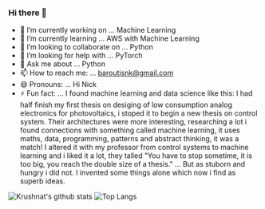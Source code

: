 ### Hi there 👋

- 🔭 I’m currently working on ... Machine Learning
- 🌱 I’m currently learning ... AWS with Machine Learning
- 👯 I’m looking to collaborate on ... Python 
- 🤔 I’m looking for help with ...  PyTorch
- 💬 Ask me about ... Python
- 📫 How to reach me: ... baroutisnk@gmail.com
- 😄 Pronouns: ...  Hi Nick
- ⚡ Fun fact: ... I found machine learning and data science like this: I had half finish my first thesis on desiging of low consumption analog electronics for photovoltaics, i stoped it to begin a new thesis on control system.  Their architectures were more interesting, researching a lot i found connections with something called machine learning, it uses maths, data, programming, patterns and abstract thinking, it was a match! I altered it with my professor from control systems to machine learning and i liked it a lot, they talled  "You have to stop sometime, it is too big, you reach the double size of a thesis." ... But as stuborn and hungry i did not. I invented some things alone which now i find as superb ideas.


![Krushnat's github stats](https://github-readme-stats.vercel.app/api?username=nikolaosmparoutis&show_icons=true) ![Top Langs](https://github-readme-stats.vercel.app/api/top-langs/?username=nikolaosmparoutis&layout=compact)
